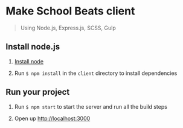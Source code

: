 # Make School Beats client
> Using Node.js, Express.js, SCSS, Gulp

## Install node.js

1. [Install node](https://nodejs.org/en/)

2. Run `$ npm install` in the `client` directory to install dependencies

## Run your project

1. Run `$ npm start` to start the server and run all the build steps

2. Open up [http://localhost:3000](http://localhost:3000)
